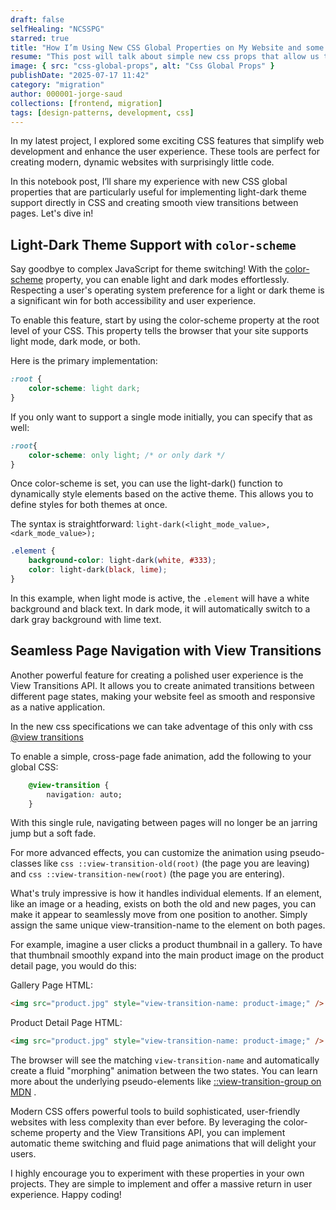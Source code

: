 ```yaml
---
draft: false
selfHealing: "NCSSPG"
starred: true
title: "How I’m Using New CSS Global Properties on My Website and some Examples"
resume: "This post will talk about simple new css props that allow us to make a great UX in simple steps"
image: { src: "css-global-props", alt: "Css Global Props" }
publishDate: "2025-07-17 11:42"
category: "migration"
author: 000001-jorge-saud
collections: [frontend, migration]
tags: [design-patterns, development, css]
---
```

In my latest project, I explored some exciting CSS features that simplify web development and enhance the user experience. These tools are perfect for creating modern, dynamic websites with surprisingly little code.

In this notebook post, I’ll share my experience with new CSS global properties that are particularly useful for implementing light-dark theme support directly in CSS and creating smooth view transitions between pages. Let's dive in!


## Light-Dark Theme Support with ```color-scheme```

Say goodbye to complex JavaScript for theme switching! With the [color-scheme](https://developer.mozilla.org/en-US/docs/Web/CSS/color-scheme) property, you can enable light and dark modes effortlessly. Respecting a user's operating system preference for a light or dark theme is a significant win for both accessibility and user experience.

To enable this feature, start by using the color-scheme property at the root level of your CSS. This property tells the browser that your site supports light mode, dark mode, or both.

Here is the primary implementation:

```css
:root {
    color-scheme: light dark;
}
``` 
If you only want to support a single mode initially, you can specify that as well:

```css
:root{
    color-scheme: only light; /* or only dark */
}
``` 


Once color-scheme is set, you can use the light-dark() function to dynamically style elements based on the active theme. This allows you to define styles for both themes at once.

The syntax is straightforward: ```light-dark(<light_mode_value>, <dark_mode_value>);```

```css
.element {
    background-color: light-dark(white, #333);
    color: light-dark(black, lime);
}
```

In this example, when light mode is active, the ```.element``` will have a white background and black text. In dark mode, it will automatically switch to a dark gray background with lime text.



## Seamless Page Navigation with View Transitions

Another powerful feature for creating a polished user experience is the View Transitions API. It allows you to create animated transitions between different page states, making your website feel as smooth and responsive as a native application.

In the new css specifications we can take adventage of this only with css [@view transitions](https://developer.mozilla.org/en-US/docs/Web/CSS/@view-transition)

To enable a simple, cross-page fade animation, add the following to your global CSS:

```css
    @view-transition {
		navigation: auto;
	}
```

With this single rule, navigating between pages will no longer be an jarring jump but a soft fade.

For more advanced effects, you can customize the animation using pseudo-classes like ```css ::view-transition-old(root)``` (the page you are leaving) and ```css ::view-transition-new(root)``` (the page you are entering).

What's truly impressive is how it handles individual elements. If an element, like an image or a heading, exists on both the old and new pages, you can make it appear to seamlessly move from one position to another. Simply assign the same unique view-transition-name to the element on both pages.

For example, imagine a user clicks a product thumbnail in a gallery. To have that thumbnail smoothly expand into the main product image on the product detail page, you would do this:

Gallery Page HTML:

```html
<img src="product.jpg" style="view-transition-name: product-image;" />
```

Product Detail Page HTML:

```html
<img src="product.jpg" style="view-transition-name: product-image;" />
```
The browser will see the matching ```view-transition-name``` and automatically create a fluid "morphing" animation between the two states. You can learn more about the underlying pseudo-elements like [::view-transition-group on MDN](https://developer.mozilla.org/en-US/docs/Web/CSS/::view-transition-group) .

Modern CSS offers powerful tools to build sophisticated, user-friendly websites with less complexity than ever before. By leveraging the color-scheme property and the View Transitions API, you can implement automatic theme switching and fluid page animations that will delight your users.

I highly encourage you to experiment with these properties in your own projects. They are simple to implement and offer a massive return in user experience. Happy coding!